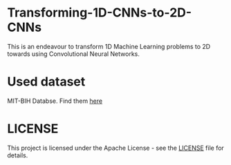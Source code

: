 # Transforming-1D-CNNs-to-2D-CNNs
This is an endeavour to transform 1D Machine Learning problems to 2D towards using Convolutional Neural Networks.

# Used dataset
MIT-BIH Databse. Find them [here](https://physionet.org/content/mitdb/1.0.0/)

# LICENSE
This project is licensed under the Apache License - see the [LICENSE](https://github.com/GeoLek/Transforming-1D-CNNs-to-2D-CNNs/blob/main/LICENSE) file for details.
